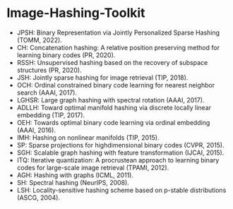 # Image-Hashing-Toolkit
- JPSH: Binary Representation via Jointly Personalized Sparse Hashing (TOMM, 2022).
- CH: Concatenation hashing: A relative position preserving method for learning binary codes (PR, 2020).
- RSSH: Unsupervised hashing based on the recovery of subspace structures (PR, 2020).
- JSH: Jointly sparse hashing for image retrieval (TIP, 2018).
- OCH: Ordinal constrained binary code learning for nearest neighbor search (AAAI, 2017).
- LGHSR: Large graph hashing with spectral rotation (AAAI, 2017).
- ADLLH: Toward optimal manifold hashing via discrete locally linear embedding (TIP, 2017).
- OEH: Towards optimal binary code learning via ordinal embedding (AAAI, 2016).
- IMH: Hashing on nonlinear manifolds (TIP, 2015).
- SP: Sparse projections for highdimensional binary codes (CVPR, 2015).
- SGH: Scalable graph hashing with feature transformation (IJCAI, 2015).
- ITQ: Iterative quantization: A procrustean approach to learning binary codes for large-scale image retrieval (TPAMI, 2012).
- AGH: Hashing with graphs (ICML, 2011).
- SH: Spectral hashing (NeurIPS, 2008).
- LSH: Locality-sensitive hashing scheme based on p-stable distributions (ASCG, 2004).




